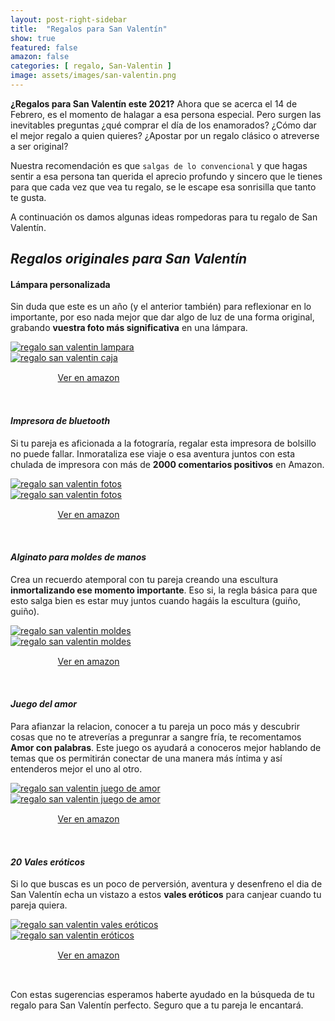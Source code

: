 ```yaml
---
layout: post-right-sidebar
title:  "Regalos para San Valentín"
show: true
featured: false
amazon: false
categories: [ regalo, San-Valentin ]
image: assets/images/san-valentin.png
---
```

**¿Regalos para San Valentín este 2021?** Ahora que se acerca el 14 de Febrero, es el momento de halagar a esa persona especial. Pero surgen las inevitables preguntas ¿qué comprar el día de los enamorados? ¿Cómo dar el mejor regalo a quien quieres? ¿Apostar por un regalo clásico o atreverse a ser original?

Nuestra recomendación es que `salgas de lo convencional` y que hagas sentir a esa persona tan querida el aprecio profundo y sincero que le tienes para que cada vez que vea tu regalo, se le escape esa sonrisilla que tanto te gusta.

A continuación os damos algunas ideas rompedoras para tu regalo de San Valentín.

## _Regalos originales para San Valentín_

#### Lámpara personalizada

Sin duda que este es un año (y el anterior también) para reflexionar en lo importante, por eso nada mejor que dar algo de luz de una forma original, grabando **vuestra foto más significativa** en una lámpara.


<div class="row">
	<div class="col-6">
		<a href="https://amzn.to/3bVA05B" target="_blank" rel="noopener noreferrer">
			<img src="https://images-na.ssl-images-amazon.com/images/I/61RC6Ud7uxL._AC_SX569_.jpg" alt="regalo san valentin lampara">
		</a>
	</div>
	<div class="col-6">
		<a href="https://amzn.to/3bVA05B" target="_blank" rel="noopener noreferrer">
			<img src="https://images-na.ssl-images-amazon.com/images/I/51S-LRHzV5L._AC_SL1024_.jpg" alt="regalo san valentin caja">
		</a>
	</div>
	<div style="margin: auto; padding: 15px; width: 70%;">
		<a class="btn btn-primary btn-block amazon-btn" href="https://amzn.to/3bVA05B" target="_blank" rel="noopener noreferrer">
			<i class="fa fa-shopping-cart amazon-cart"></i>
			Ver en amazon
		</a>
	</div>
</div>
<br>

#### _Impresora de bluetooth_

Si tu pareja es aficionada a la fotograría, regalar esta impresora de bolsillo no puede fallar. Inmorataliza ese viaje o esa aventura juntos con esta chulada de impresora con más de **2000 comentarios positivos** en Amazon.

<div class="row">
	<div class="col-6">
		<a href="https://amzn.to/2XVsuiX" target="_blank" rel="noopener noreferrer">
			<img src="https://images-na.ssl-images-amazon.com/images/I/71UQIFIscEL._AC_SL1500_.jpg" alt="regalo san valentin fotos">
		</a>
	</div>
	<div class="col-6">
		<a href="https://amzn.to/2XVsuiX" target="_blank" rel="noopener noreferrer">
			<img src="https://images-na.ssl-images-amazon.com/images/I/71iKFXo7xKL._AC_SL1500_.jpg" alt="regalo san valentin fotos">
		</a>
	</div>
	<div style="margin: auto; padding: 15px; width: 70%;">
		<a class="btn btn-primary btn-block amazon-btn" href="https://amzn.to/2XVsuiX" target="_blank" rel="noopener noreferrer">
			<i class="fa fa-shopping-cart amazon-cart"></i>
			Ver en amazon
		</a>
	</div>
</div>
<br>


#### _Alginato para moldes de manos_

Crea un recuerdo atemporal con tu pareja creando una escultura **inmortalizando ese momento importante**. Eso si, la regla básica para que esto salga bien es estar muy juntos cuando hagáis la escultura (guiño, guiño).

<div class="row">
	<div class="col-6">
		<a href="https://amzn.to/3p45b2b" target="_blank" rel="noopener noreferrer">
			<img src="https://m.media-amazon.com/images/I/611Y-wgBCoL._AC_SL1500_.jpg" alt="regalo san valentin moldes">
		</a>
	</div>
	<div class="col-6">
		<a href="https://amzn.to/3p45b2b" target="_blank" rel="noopener noreferrer">
			<img src="https://m.media-amazon.com/images/I/712baqeUHNL._AC_SL1500_.jpg" alt="regalo san valentin moldes">
		</a>
	</div>
	<div style="margin: auto; padding: 15px; width: 70%;">
		<a class="btn btn-primary btn-block amazon-btn" href="https://amzn.to/3p45b2b" target="_blank" rel="noopener noreferrer">
			<i class="fa fa-shopping-cart amazon-cart"></i>
			Ver en amazon
		</a>
	</div>
</div>
<br>


#### _Juego del amor_

Para afianzar la relacion, conocer a tu pareja un poco más y descubrir cosas que no te atreverías a pregunrar a sangre fría, te recomentamos **Amor con palabras**. Este juego os ayudará a conoceros mejor hablando de temas que os permitirán conectar de una manera más í­ntima y así entenderos mejor el uno al otro.

<div class="row">
	<div class="col-6">
		<a href="https://amzn.to/2Ky4zTF" target="_blank" rel="noopener noreferrer">
			<img src="https://images-na.ssl-images-amazon.com/images/I/71g7c0nWDDL._AC_SL1500_.jpg" alt="regalo san valentin juego de amor">
		</a>
	</div>
	<div class="col-6">
		<a href="https://amzn.to/2Ky4zTF" target="_blank" rel="noopener noreferrer">
			<img src="https://images-na.ssl-images-amazon.com/images/I/81fMPygdlZL._AC_SL1500_.jpg" alt="regalo san valentin juego de amor">
		</a>
	</div>
	<div style="margin: auto; padding: 15px; width: 70%;">
		<a class="btn btn-primary btn-block amazon-btn" href="https://amzn.to/2Ky4zTF" target="_blank" rel="noopener noreferrer">
			<i class="fa fa-shopping-cart amazon-cart"></i>
			Ver en amazon
		</a>
	</div>
</div>
<br>


#### _20 Vales eróticos_

Si lo que buscas es un poco de perversión, aventura y desenfreno el dia de San Valentín echa un vistazo a estos **vales eróticos** para canjear cuando tu pareja quiera.

<div class="row">
	<div class="col-6">
		<a href="https://amzn.to/2XYZQ0k" target="_blank" rel="noopener noreferrer">
			<img src="https://images-na.ssl-images-amazon.com/images/I/81KMEdbr7gL._AC_SL1500_.jpg" alt="regalo san valentin vales eróticos">
		</a>
	</div>
	<div class="col-6">
		<a href="https://amzn.to/2XYZQ0k" target="_blank" rel="noopener noreferrer">
			<img src="https://images-na.ssl-images-amazon.com/images/I/81z41E5YxLL._AC_SL1500_.jpg" alt="regalo san valentin eróticos">
		</a>
	</div>
	<div style="margin: auto; padding: 15px; width: 70%;">
		<a class="btn btn-primary btn-block amazon-btn" href="https://amzn.to/2XYZQ0k" target="_blank" rel="noopener noreferrer">
			<i class="fa fa-shopping-cart amazon-cart"></i>
			Ver en amazon
		</a>
	</div>
</div>
<br>


Con estas sugerencias esperamos haberte ayudado en la búsqueda de tu regalo para San Valentín perfecto. Seguro que a tu pareja le encantará.